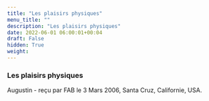 ```yaml
---
title: "Les plaisirs physiques"
menu_title: ""
description: "Les plaisirs physiques"
date: 2022-06-01 06:00:01+00:04
draft: False
hidden: True
weight:
---
```

### Les plaisirs physiques

Augustin - reçu par FAB le 3 Mars 2006, Santa Cruz, Californie, USA.



